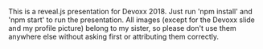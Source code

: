 This is a reveal.js presentation for Devoxx 2018. Just run 'npm install' and 'npm start' to run the presentation. All
images (except for the Devoxx slide and my profile picture) belong to my sister, so please don't use them anywhere else without
asking first or attributing them correctly.
